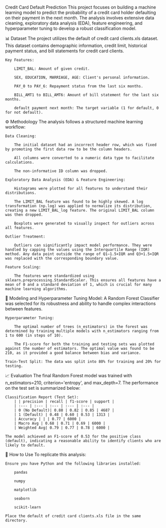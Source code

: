 Credit Card Default Prediction
    This project focuses on building a machine learning model to predict the probability of a credit card holder defaulting on their payment in the next month. The analysis involves extensive data cleaning, exploratory data analysis (EDA), feature engineering, and hyperparameter tuning to develop a robust classification model.

📊 Dataset
    The project utilizes the default of credit card clients.xls dataset. This dataset contains demographic information, credit limit, historical payment status, and bill statements for credit card clients.

    Key Features:
    
        LIMIT_BAL: Amount of given credit.
        
        SEX, EDUCATION, MARRIAGE, AGE: Client's personal information.
        
        PAY_0 to PAY_6: Repayment status from the last six months.
        
        BILL_AMT1 to BILL_AMT6: Amount of bill statement for the last six months.
        
        default payment next month: The target variable (1 for default, 0 for not default).

⚙️ Methodology
    The analysis follows a structured machine learning workflow:
    
    Data Cleaning:
    
        The initial dataset had an incorrect header row, which was fixed by promoting the first data row to be the column headers.
        
        All columns were converted to a numeric data type to facilitate calculations.
        
        The non-informative ID column was dropped.
    
    Exploratory Data Analysis (EDA) & Feature Engineering:
    
        Histograms were plotted for all features to understand their distributions.
        
        The LIMIT_BAL feature was found to be highly skewed. A log transformation (np.log) was applied to normalize its distribution, creating a new LIMIT_BAL_log feature. The original LIMIT_BAL column was then dropped.
        
        Boxplots were generated to visually inspect for outliers across all features.
    
    Outlier Treatment:
    
        Outliers can significantly impact model performance. They were handled by capping the values using the Interquartile Range (IQR) method. Any data point outside the range of Q1−1.5×IQR and Q3+1.5×IQR was replaced with the corresponding boundary value.
    
    Feature Scaling:
    
        The features were standardized using sklearn.preprocessing.StandardScaler. This ensures all features have a mean of 0 and a standard deviation of 1, which is crucial for many machine learning algorithms.

🤖 Modeling and Hyperparameter Tuning
    Model: A Random Forest Classifier was selected for its robustness and ability to handle complex interactions between features.
    
    Hyperparameter Tuning:
    
        The optimal number of trees (n_estimators) in the forest was determined by training multiple models with n_estimators ranging from 1 to 600 (in steps of 10).
        
        The F1-score for both the training and testing sets was plotted against the number of estimators. The optimal value was found to be 210, as it provided a good balance between bias and variance.
    
    Train-Test Split: The data was split into 80% for training and 20% for testing.

📈 Evaluation
    The final Random Forest model was trained with n_estimators=210, criterion='entropy', and max_depth=7. The performance on the test set is summarized below:
    
    Classification Report (Test Set):
        | | precision | recall | f1-score | support |
        | :--- | :--- | :--- | :--- | :--- |
        | 0 (No Default)| 0.88 | 0.82 | 0.85 | 4687 |
        | 1 (Default) | 0.48 | 0.60 | 0.53 | 1313 |
        | Accuracy | | | 0.77 | 6000 |
        | Macro Avg | 0.68 | 0.71 | 0.69 | 6000 |
        | Weighted Avg| 0.79 | 0.77 | 0.78 | 6000 |

    The model achieved an F1-score of 0.53 for the positive class (default), indicating a reasonable ability to identify clients who are likely to default.

🚀 How to Use
To replicate this analysis:

    Ensure you have Python and the following libraries installed:
    
        pandas
        
        numpy
        
        matplotlib
        
        seaborn
        
        scikit-learn
    
    Place the default of credit card clients.xls file in the same directory.
